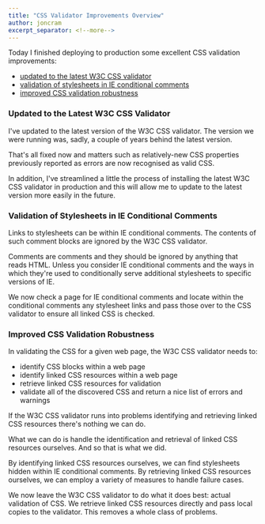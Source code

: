 ```yaml
---
title: "CSS Validator Improvements Overview"
author: joncram
excerpt_separator: <!--more-->
---
```


Today I finished deploying to production some excellent CSS validation improvements:

- [updated to the latest W3C CSS validator](#updated-to-the-latest-w3c-css-validator)
- [validation of stylesheets in IE conditional comments](#validation-of-stylesheets-in-ie-conditional-comments)
- [improved CSS validation robustness](#improved-css-validation-robustness)

<!--more-->

### Updated to the Latest W3C CSS Validator

I've updated to the latest version of the W3C CSS validator. The version we were running was, sadly, a couple of years
behind the latest version.

That's all fixed now and matters such as relatively-new CSS properties previously reported as errors are now
recognised as valid CSS.

In addition, I've streamlined a little the process of installing the latest W3C CSS validator in production and
this will allow me to update to the latest version more easily in the future.

### Validation of Stylesheets in IE Conditional Comments

Links to stylesheets can be within IE conditional comments. The contents of such comment blocks are ignored by
the W3C CSS validator.

Comments are comments and they should be ignored by anything that reads HTML. Unless you consider IE conditional 
comments and the ways in which they're used to conditionally serve additional stylesheets to specific versions of IE.

We now check a page for IE conditional comments and locate within the conditional comments any stylesheet links
and pass those over to the CSS validator to ensure all linked CSS is checked.

### Improved CSS Validation Robustness

In validating the CSS for a given web page, the W3C CSS validator needs to:

- identify CSS blocks within a web page
- identify linked CSS resources within a web page
- retrieve linked CSS resources for validation
- validate all of the discovered CSS and return a nice list of errors and warnings

If the W3C CSS validator runs into problems identifying and retrieving linked CSS resources there's nothing we can do.

What we can do is handle the identification and retrieval of linked CSS resources ourselves. And so that is what we did.

By identifying linked CSS resources ourselves, we can find stylesheets hidden within IE conditional comments. By 
retrieving linked CSS resources ourselves, we can employ a variety of measures to handle failure cases.

We now leave the W3C CSS validator to do what it does best: actual validation of CSS. We retrieve linked CSS resources 
directly and pass local copies to the validator. This removes a whole class of problems.

